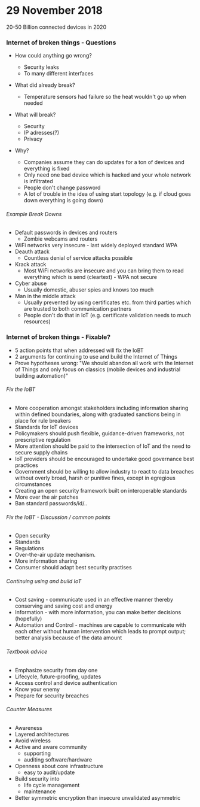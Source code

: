 # 29 November 2018

20-50 Billion connected devices in 2020

### Internet of broken things - Questions

* How could anything go wrong?
  * Security leaks
  * To many different interfaces


* What did already break?
  * Temperature sensors had failure so the heat wouldn't go up when needed


* What will break?
  * Security
  * IP adresses(?)
  * Privacy

* Why?
  * Companies assume they can do updates for a ton of devices and everything is fixed
  * Only need one bad device which is hacked and your whole network is infiltrated
  * People don't change password
  * A lot of trouble in the idea of using start topology (e.g. if cloud goes down everything is going down)

###### Example Break Downs
* Default passwords in devices and routers
    * Zombie webcams and routers
* WiFi networks very insecure - last widely deployed standard WPA
* Deauth attack
  * Countless denial of service attacks possible
* Krack attack
  * Most WiFi networks are insecure and you can bring them to read everything which is send (cleartext) - WPA not secure
* Cyber abuse
  * Usually domestic, abuser spies and knows too much
* Man in the middle attack
  * Usually prevented by using certificates etc. from third parties which are trusted to both communication partners
  * People don't do that in IoT (e.g. certificate validation needs to much resources)

### Internet of broken things - Fixable?
* 5 action points that when addressed will fix the IoBT
* 2 arguments for continuing to use and build the Internet of Things
* Prove hypotheses wrong: "We should abandon all work with the Internet of Things and only focus on classics (mobile devices and industrial building automation)"

###### Fix the IoBT
* More cooperation amongst stakeholders including information sharing within defined boundaries, along with graduated sanctions being in place for rule breakers
* Standards for IoT devices
* Policymakers should push flexible, guidance-driven frameworks, not prescriptive regulation
* More attention should be paid to the intersection of IoT and the need to secure supply chains
* IoT providers should be encouraged to undertake good governance best practices
* Government should be willing to allow industry to react to data breaches without overly broad, harsh or punitive fines, except in egregious circumstances
* Creating an open security framework built on interoperable standards
* More over the air patches
* Ban standard passwords/id/..

###### Fix the IoBT - Discussion / common points
* Open security
* Standards
* Regulations
* Over-the-air update mechanism.
* More information sharing
* Consumer should adapt best security practises

###### Continuing using and build IoT
* Cost saving - communicate used in an effective manner thereby conserving and saving cost and energy
* Information - with more information, you can make better decisions (hopefully)
* Automation and Control - machines are capable to communicate with each other without human intervention which leads to prompt output; better analysis because of the data amount

###### Textbook advice
* Emphasize security from day one
* Lifecycle, future-proofing, updates
* Access control and device authentication
* Know your enemy
* Prepare for security breaches

###### Counter Measures
* Awareness
* Layered architectures
* Avoid wireless
* Active and aware community
  * supporting
  * auditing software/hardware
* Openness about core infrastructure
  * easy to audit/update
* Build security into
  * life cycle management
  * maintenance
* Better symmetric encryption than insecure unvalidated asymmetric

